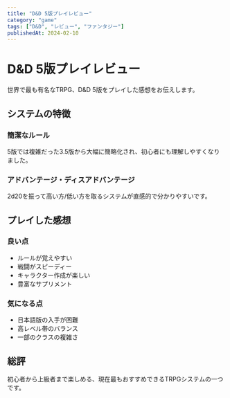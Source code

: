 ```yaml
---
title: "D&D 5版プレイレビュー"
category: "game"
tags: ["D&D", "レビュー", "ファンタジー"]
publishedAt: 2024-02-10
---
```


# D&D 5版プレイレビュー

世界で最も有名なTRPG、D&D 5版をプレイした感想をお伝えします。

## システムの特徴

### 簡潔なルール
5版では複雑だった3.5版から大幅に簡略化され、初心者にも理解しやすくなりました。

### アドバンテージ・ディスアドバンテージ
2d20を振って高い方/低い方を取るシステムが直感的で分かりやすいです。

## プレイした感想

### 良い点
- ルールが覚えやすい
- 戦闘がスピーディー
- キャラクター作成が楽しい
- 豊富なサプリメント

### 気になる点
- 日本語版の入手が困難
- 高レベル帯のバランス
- 一部のクラスの複雑さ

## 総評

初心者から上級者まで楽しめる、現在最もおすすめできるTRPGシステムの一つです。
